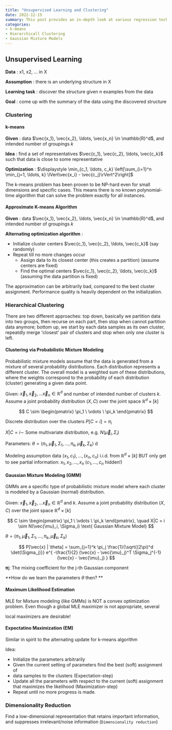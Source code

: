 ```yaml
---
title: "Unsupervised Learning and Clustering"
date: 2022-12-15
summary: This post provides an in-depth look at various regression techniques, including parametric and non-parametric regression, linear regression, Lasso and Ridge regression, logistic regression, and kernel regression.
categories:
- k-means 
- Hierarchicall Clustering
- Gaussian Mixture Models
---
```

## Unsupervised Learning 

 **Data** : x1, x2, ... in X

 **Assumption** : there is an underlying structure in X

 **Learning task** : discover the structure given n examples from the data

 **Goal** : come up with the summary of the data using the discovered structure

### **Clustering**

#### k-means 

 **Given** : data $\vec{x_1}, \vec{x_2}, \ldots, \vec{x_n} \in \mathbb{R}^d$, and intended number of groupings $k$

 **Idea** :
find a set of representatives $\vec{c_1}, \vec{c_2}, \ldots, \vec{c_k}$ such that data is close to some representative

 **Optimization** :
$\displaystyle \min_{c_1, \ldots, c_k} \left[\sum_{i=1}^n \min_{j=1, \ldots, k} \lVert\vec{x_i} - \vec{c_j}\rVert^2\right]$

The k-means problem has been proven to be NP-hard even for small dimensions and specific cases. This means there is no known polynomial-time algorithm that can solve the problem exactly for all instances.

#### Approximate K-means Algorithm

 **Given** : data $\vec{x_1}, \vec{x_2}, \ldots, \vec{x_n} \in \mathbb{R}^d$, and intended number of groupings $k$

 **Alternating optimization algorithm** :

* Initialize cluster centers $\vec{c_1}, \vec{c_2}, \ldots, \vec{c_k}$ (say randomly)
* Repeat till no more changes occur
  * Assign data to its closest center (this creates a partition) (assume centers are fixed)
  * Find the optimal centers $\vec{c_1}, \vec{c_2}, \ldots, \vec{c_k}$ (assuming the data partition is fixed)

The approximation can be arbitrarily bad, compared to the best cluster assignment. Performance quality is heavily dependent on the initialization. 

### Hierarchical Clustering 

There are two different approaches: top down, basically we partition data into two groups, then recurse on each part, then stop when cannot partition data anymore; bottom up, we start by each data samples as its own cluster, repeatdly merge 'closest' pair of clusters and stop when only one cluster is left. 

#### Clustering via Probabilistic Mixture Modeling 

Probabilistic mixture models assume that the data is generated from a mixture of several probability distributions. Each distribution represents a different cluster. The overall model is a weighted sum of these distributions, where the weights correspond to the probability of each distribution (cluster) generating a given data point.

Given: $\vec{x}_1, \vec{x}_2, \ldots \vec{x}_n \in \mathbb{R}^d$ and number of intended number of clusters $k$.
Assume a joint probability distribution $(X, C)$ over the joint space $\mathbb{R}^d \times [k]$

$$
C \sim \begin{pmatrix}
\pi_1 \
\vdots \
\pi_k
\end{pmatrix}
$$

Discrete distribution over the clusters $P[C=i] = \pi_i$

$X|C = i \sim$ Some multivariate distribution, e.g. $N(\vec{\mu}_i, \Sigma_i)$

Parameters: $\theta = (\pi_1, \vec{\mu}_1, \Sigma_1, \ldots, \pi_k, \vec{\mu}_k, \Sigma_k)$ d

Modeling assumption data $(x_1,c_1),..., (x_n,c_n)$ i.i.d. from $\mathbb{R}^d \times [k]$
BUT only get to see partial information: $x_1, x_2, ..., x_n$ $(c_1, ..., c_n \text{ hidden!})$

#### Gaussian Mixture Modeling (GMM)

GMMs are a specific type of probabilistic mixture model where each cluster is modeled by a Gaussian (normal) distribution.

Given: $\vec{x}_1, \vec{x}_2, \ldots \vec{x}_n \in \mathbb{R}^d$ and $k$.
Assume a joint probability distribution $(X, C)$ over the joint space $\mathbb{R}^d \times [k]$

$$
C \sim \begin{pmatrix}
\pi_1 \
\vdots \
\pi_k
\end{pmatrix}, \quad X|C = i \sim N(\vec{\mu}_i, \Sigma_i) \text{ Gaussian Mixture Model}
$$

$\theta = (\pi_1, \vec{\mu}_1, \Sigma_1, \ldots, \pi_k, \vec{\mu}_k, \Sigma_k)$

$$
P[\vec{x} | \theta] = \sum_{j=1}^k \pi_j \frac{1}{\sqrt{(2\pi)^d \det(\Sigma_j)}} e^{ -\frac{1}{2} (\vec{x} - \vec{\mu}_j)^T \Sigma_j^{-1} (\vec{x} - \vec{\mu}_j) }
$$

**π**j: The mixing coefficient for the j-th Gaussian component

**How do we learn the parameters $\theta$ then? **

#### Maximum Likelihood Estimation 

MLE for Mixture modeling (like GMMs) is NOT a convex optimization problem. Even though a global MLE maximizer is not appropriate, several

local maximizers are desirable!


#### Expectatino Maximization (EM)

Similar in spirit to the alternating update for k-means algorithm

Idea:

* Initialize the parameters arbitrarily
* Given the current setting of parameters find the best (soft) assignment of
* data samples to the clusters (Expectation-step)
* Update all the parameters with respect to the current (soft) assignment that maximizes the likelihood (Maximization-step)
* Repeat until no more progress is made.






### Dimensionality Reduction

Find a low-dimensional representation that retains important information, and suppresses irrelevant/noise information (`Dimensionality reduction`)
